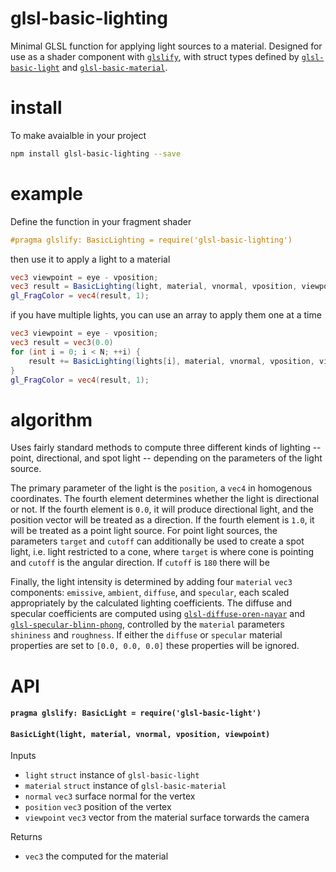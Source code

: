 # glsl-basic-lighting

Minimal GLSL function for applying light sources to a material. Designed for use as a shader component with [`glslify`](https://github.com/stackgl/glslify), with struct types defined by [`glsl-basic-light`](https://github.com/freeman-lab/glsl-basic-light) and [`glsl-basic-material`](https://github.com/freeman-lab/glsl-basic-material).

# install

To make avaialble in your project

```bash
npm install glsl-basic-lighting --save
```

# example

Define the function in your fragment shader

```glsl
#pragma glslify: BasicLighting = require('glsl-basic-lighting')
```

then use it to apply a light to a material

```glsl
vec3 viewpoint = eye - vposition;
vec3 result = BasicLighting(light, material, vnormal, vposition, viewpoint);
gl_FragColor = vec4(result, 1);
```

if you have multiple lights, you can use an array to apply them one at a time

```glsl
vec3 viewpoint = eye - vposition;
vec3 result = vec3(0.0)
for (int i = 0; i < N; ++i) {
    result += BasicLighting(lights[i], material, vnormal, vposition, viewpoint);
}
gl_FragColor = vec4(result, 1);
```

# algorithm

Uses fairly standard methods to compute three different kinds of lighting -- point, directional, and spot light -- depending on the parameters of the light source. 

The primary parameter of the light is the `position`, a `vec4` in homogenous coordinates. The fourth element determines whether the light is directional or not. If the fourth element is `0.0`, it will produce directional light, and the position vector will be treated as a direction. If the fourth element is `1.0`, it will be treated as a point light source. For point light sources, the parameters `target` and `cutoff` can additionally be used to create a spot light, i.e. light restricted to a cone, where `target` is where cone is pointing and `cutoff` is the angular direction. If `cutoff` is `180` there will be 

Finally, the light intensity is determined by adding four `material` `vec3` components: `emissive`, `ambient`, `diffuse`, and `specular`, each scaled appropriately by the calculated lighting coefficients. The diffuse and specular coefficients are computed using [`glsl-diffuse-oren-nayar`](https://github.com/stackgl/glsl-diffuse-oren-nayar) and [`glsl-specular-blinn-phong`](https://github.com/stackgl/glsl-specular-blinn-phong), controlled by the `material` parameters `shininess` and `roughness`. If either the `diffuse` or `specular` material properties are set to `[0.0, 0.0, 0.0]` these properties will be ignored.

# API

#### `pragma glslify: BasicLight = require('glsl-basic-light')`

#### `BasicLight(light, material, vnormal, vposition, viewpoint)`

Inputs
- `light` `struct` instance of `glsl-basic-light`
- `material` `struct` instance of `glsl-basic-material`
- `normal` `vec3` surface normal for the vertex
- `position` `vec3` position of the vertex
- `viewpoint` `vec3` vector from the material surface torwards the camera

Returns
- `vec3` the computed for the material